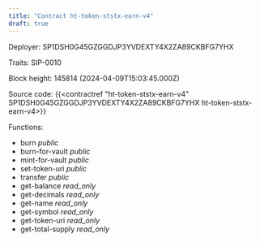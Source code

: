 ```yaml
---
title: "Contract ht-token-ststx-earn-v4"
draft: true
---
```

Deployer: SP1DSH0G45GZGGDJP3YVDEXTY4X2ZA89CKBFG7YHX

Traits:
 SIP-0010



Block height: 145814 (2024-04-09T15:03:45.000Z)

Source code: {{<contractref "ht-token-ststx-earn-v4" SP1DSH0G45GZGGDJP3YVDEXTY4X2ZA89CKBFG7YHX ht-token-ststx-earn-v4>}}

Functions:

* burn _public_
* burn-for-vault _public_
* mint-for-vault _public_
* set-token-uri _public_
* transfer _public_
* get-balance _read_only_
* get-decimals _read_only_
* get-name _read_only_
* get-symbol _read_only_
* get-token-uri _read_only_
* get-total-supply _read_only_
